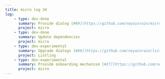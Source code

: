 ```yaml
---
title: micro log 34
log:
    - type: dev-done
      summary: Provide dialog [#99](https://github.com/noyainrain/micro/issues/99)
      project: micro
    - type: dev-done
      summary: Update dependencies
      project: micro
    - type: dev-experimental
      summary: Upgrade dialogs [#86](https://github.com/noyainrain/listling/issues/86)
      project: Listling
    - type: dev-experimental
      summary: Provide onboarding mechanism [#27](https://github.com/noyainrain/micro/issues/27)
      project: micro
---
```

